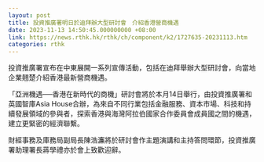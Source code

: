 ```yaml
---
layout: post
title: 投資推廣署明日於迪拜辦大型研討會　介紹香港營商機遇
date: 2023-11-13 14:50:45.000000000 +08:00
link: https://news.rthk.hk/rthk/ch/component/k2/1727635-20231113.htm
categories: rthk
---
```


投資推廣署宣布在中東展開一系列宣傳活動，包括在迪拜舉辦大型研討會，向當地企業翹楚介紹香港最新營商機遇。

「亞洲機遇──香港在新時代的商機」研討會將於本月14日舉行，由投資推廣署和英國智庫Asia House合辦，為來自不同行業包括金融服務、資本市場、科技和持續發展領域的參與者，探索香港與海灣阿拉伯國家合作委員會成員國之間的機遇，建立更緊密的經濟聯繫。

財經事務及庫務局副局長陳浩濂將於研討會作主題演講和主持答問環節，投資推廣署助理署長蔣學禮亦於會上致歡迎辭。
